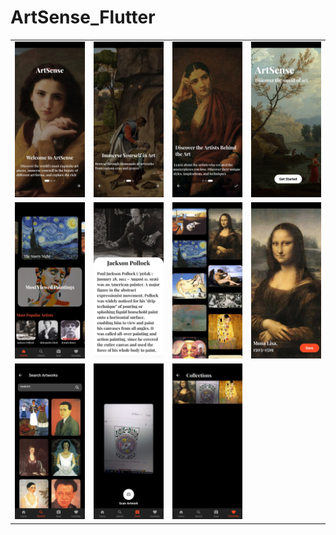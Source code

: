 <h1>ArtSense_Flutter</h1>

| | | | |
|---|---|---|---|
| ![](screenshots/art1.jpg) | ![](screenshots/art2.jpg) | ![](screenshots/art3.jpg) | ![](screenshots/art4.jpg) |
| ![](screenshots/art5.jpg) | ![](screenshots/art8.jpg) | ![](screenshots/art6.jpg) | ![](screenshots/art7.jpg) |
| ![](screenshots/art9.jpg) | ![](screenshots/art10.jpg) | ![](screenshots/art12.jpg) | 


